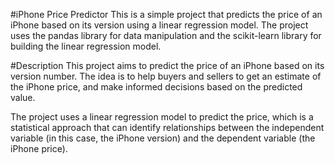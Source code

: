 #iPhone Price Predictor
This is a simple project that predicts the price of an iPhone based on its version using a linear regression model. The project uses the pandas library for data manipulation and the scikit-learn library for building the linear regression model.

#Description
This project aims to predict the price of an iPhone based on its version number. The idea is to help buyers and sellers to get an estimate of the iPhone price, and make informed decisions based on the predicted value.

The project uses a linear regression model to predict the price, which is a statistical approach that can identify relationships between the independent variable (in this case, the iPhone version) and the dependent variable (the iPhone price).
